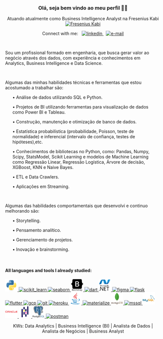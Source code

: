 <h3 align="center">Olá, seja bem vindo ao meu perfil 👋👋</h1>
<p align="center">Atuando atualmente como Business Intelligence Analyst na Fresenius Kabi <a href="https://www.fresenius-kabi.com/br/" target="_blank" rel="noreferrer">  <img src="https://www.fresenius-kabi.com/br/images/fresenius-kabi-logo-ie-xl.png" alt="Fresenius Kabi" width="20" height="20"/> </a>  </p>

<p align="center">
    Connect with me:&nbsp;&nbsp;
    <a href="https://www.linkedin.com/in/willhsantos/" target="_blank" rel="noreferrer">  <img src="https://cdn-icons-png.flaticon.com/512/174/174857.png" alt="linkedin" width="20" height="20"/> </a> &nbsp;
    <a href="mailto: willmp2@outlook.com" target="_blank" rel="noreferrer">  <img src="https://logospng.org/download/microsoft-outlook/logo-microsoft-outlook-1024.png" alt="e-mail" width="20" height="20"/> </a>
</p>
<br>

<p>Sou um profissional formado em engenharia, que busca gerar valor ao negócio através dos dados, com experiência e conhecimentos em Analytics, Business Intelligence e Data Science.  </p>
<br>
<p>Algumas das minhas habilidades técnicas e ferramentas que estou acostumado a trabalhar são: </p>
    <ul>• Análise de dados utilizando SQL e Python. </ul>
    <ul>• Projetos de BI utilizando ferramentas para visualização de dados como Power BI e Tableau. </ul>
    <ul>• Construção, manutenção e otimização de banco de dados. </ul>
    <ul>• Estatística probabilística (probabilidade, Poisson, teste de normalidade) e inferencial (intervalo de confiança, testes de hipóteses),etc. </ul>
    <ul>• Conhecimentos de bibliotecas no Python, como: Pandas, Numpy, Scipy, StatsModel, Scikit Learning e modelos de Machine Learning como Regressão Linear, Regressão Logística, Árvore de decisão, XGBoost, KNN e Naive Bayes.  </ul>
    <ul>• ETL e Data Crawlers. </ul>
    <ul>• Aplicações em Streaming. </ul>
 
<br>
<p>Algumas das habilidades comportamentais que desenvolvi e continuo melhorando são:
<ul>• Storytelling. </ul>
<ul>• Pensamento analítico. </ul>
<ul>• Gerenciamento de projetos. </ul>
<ul>• Inovação e brainstorming. </ul>
<br>

<h4 align="left">All languages and tools I already studied:</h4>
<p align="left"> <a href="https://www.python.org" target="_blank" rel="noreferrer">  <img src="https://raw.githubusercontent.com/devicons/devicon/master/icons/python/python-original.svg" alt="python" width="40" height="40"/> </a> <a href="https://scikit-learn.org/" target="_blank" rel="noreferrer"> <img src="https://upload.wikimedia.org/wikipedia/commons/0/05/Scikit_learn_logo_small.svg" alt="scikit_learn" width="40" height="40"/> </a> <a href="https://seaborn.pydata.org/" target="_blank" rel="noreferrer"> <img src="https://seaborn.pydata.org/_images/logo-mark-lightbg.svg" alt="seaborn" width="40" height="40"/> </a> <a href="https://getbootstrap.com" target="_blank" rel="noreferrer"> <img src="https://raw.githubusercontent.com/devicons/devicon/master/icons/bootstrap/bootstrap-plain-wordmark.svg" alt="bootstrap" width="40" height="40"/> </a> <a href="https://dart.dev" target="_blank" rel="noreferrer"> <img src="https://www.vectorlogo.zone/logos/dartlang/dartlang-icon.svg" alt="dart" width="40" height="40"/> </a> <a href="https://dotnet.microsoft.com/" target="_blank" rel="noreferrer"> <img src="https://raw.githubusercontent.com/devicons/devicon/master/icons/dot-net/dot-net-original-wordmark.svg" alt="dotnet" width="40" height="40"/> </a> <a href="https://www.figma.com/" target="_blank" rel="noreferrer"> <img src="https://www.vectorlogo.zone/logos/figma/figma-icon.svg" alt="figma" width="40" height="40"/> </a> <a href="https://flask.palletsprojects.com/" target="_blank" rel="noreferrer"> <img src="https://www.vectorlogo.zone/logos/pocoo_flask/pocoo_flask-icon.svg" alt="flask" width="40" height="40"/> </a> <a href="https://flutter.dev" target="_blank" rel="noreferrer"> <img src="https://www.vectorlogo.zone/logos/flutterio/flutterio-icon.svg" alt="flutter" width="40" height="40"/> </a> <a href="https://cloud.google.com" target="_blank" rel="noreferrer"> <img src="https://www.vectorlogo.zone/logos/google_cloud/google_cloud-icon.svg" alt="gcp" width="40" height="40"/> </a> <a href="https://git-scm.com/" target="_blank" rel="noreferrer"> <img src="https://www.vectorlogo.zone/logos/git-scm/git-scm-icon.svg" alt="git" width="40" height="40"/> </a> <a href="https://heroku.com" target="_blank" rel="noreferrer"> <img src="https://www.vectorlogo.zone/logos/heroku/heroku-icon.svg" alt="heroku" width="40" height="40"/> </a> <a href="https://www.java.com" target="_blank" rel="noreferrer"> <img src="https://raw.githubusercontent.com/devicons/devicon/master/icons/java/java-original.svg" alt="java" width="40" height="40"/> </a> <a href="https://materializecss.com/" target="_blank" rel="noreferrer"> <img src="https://raw.githubusercontent.com/prplx/svg-logos/5585531d45d294869c4eaab4d7cf2e9c167710a9/svg/materialize.svg" alt="materialize" width="40" height="40"/> </a> <a href="https://www.mongodb.com/" target="_blank" rel="noreferrer"> <img src="https://raw.githubusercontent.com/devicons/devicon/master/icons/mongodb/mongodb-original-wordmark.svg" alt="mongodb" width="40" height="40"/> </a> <a href="https://www.microsoft.com/en-us/sql-server" target="_blank" rel="noreferrer"> <img src="https://www.svgrepo.com/show/303229/microsoft-sql-server-logo.svg" alt="mssql" width="40" height="40"/> </a> <a href="https://www.mysql.com/" target="_blank" rel="noreferrer"> <img src="https://raw.githubusercontent.com/devicons/devicon/master/icons/mysql/mysql-original-wordmark.svg" alt="mysql" width="40" height="40"/> </a> <a href="https://www.oracle.com/" target="_blank" rel="noreferrer"> <img src="https://raw.githubusercontent.com/devicons/devicon/master/icons/oracle/oracle-original.svg" alt="oracle" width="40" height="40"/> </a> <a href="https://pandas.pydata.org/" target="_blank" rel="noreferrer"> <img src="https://raw.githubusercontent.com/devicons/devicon/2ae2a900d2f041da66e950e4d48052658d850630/icons/pandas/pandas-original.svg" alt="pandas" width="40" height="40"/> </a> <a href="https://www.postgresql.org" target="_blank" rel="noreferrer"> <img src="https://raw.githubusercontent.com/devicons/devicon/master/icons/postgresql/postgresql-original-wordmark.svg" alt="postgresql" width="40" height="40"/> </a> <a href="https://postman.com" target="_blank" rel="noreferrer"> <img src="https://www.vectorlogo.zone/logos/getpostman/getpostman-icon.svg" alt="postman" width="40" height="40"/> </a>  </p>

<p align="center">KWs: Data Analytics | Business Intelligence (BI) | Analista de Dados | Analista de Negócios | Business Analyst</p>
